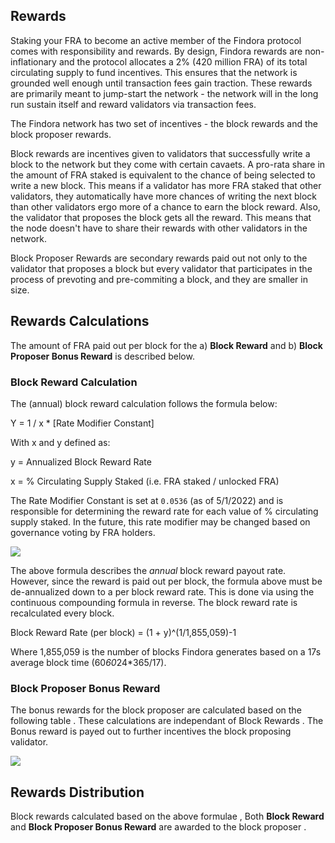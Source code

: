## Rewards

Staking your FRA to become an active member of the Findora protocol comes with responsibility and rewards. By design, Findora rewards are non-inflationary and the protocol allocates a 2% (420 million FRA) of its total circulating supply to fund incentives. This ensures that the network is grounded well enough until transaction fees gain traction. These rewards are primarily meant to jump-start the network - the network will in the long run sustain itself and reward validators via transaction fees.


The Findora network has two set of incentives - the block rewards and the block proposer rewards.

Block rewards are incentives given to validators that successfully write a block to the network but they come with certain cavaets. A pro-rata share in the amount of FRA staked is equivalent to the chance of being selected to write a new block. This means if a validator has more FRA staked that other validators, they automatically have more chances of writing the next block than other validators ergo more of a chance to earn the block reward. Also, the validator that proposes the block gets all the reward. This means that the node doesn't have to share their rewards with other validators in the network.

Block Proposer Rewards are secondary rewards paid out not only to the validator that proposes a block but every validator that participates in the process of prevoting and pre-commiting a block, and they are smaller in size.

## Rewards Calculations

The amount of FRA paid out per block for the a) **Block Reward** and b) **Block Proposer Bonus Reward** is described below.

### Block Reward Calculation

The (annual) block reward calculation follows the formula below:

Y = 1 / x * [Rate Modifier Constant]


With x and y defined as:

y = Annualized Block Reward Rate

x = % Circulating Supply Staked (i.e. FRA staked / unlocked FRA)

The Rate Modifier Constant is set at `0.0536` (as of 5/1/2022) and is responsible for determining the reward rate for each value of % circulating supply staked. In the future, this rate modifier may be changed based on governance voting by FRA holders.

![](https://i.imgur.com/VHiFR0J.png)

The above formula describes the *annual* block reward payout rate. However, since the reward is paid out per block, the formula above must be de-annualized down to a per block reward rate. This is done via using the continuous compounding formula in reverse. The block reward rate is recalculated every block.

Block Reward Rate (per block) = (1 + y)^(1/1,855,059)-1

Where 1,855,059 is the number of blocks Findora generates based on a 17s average block time (60*60*24*365/17).

### Block Proposer Bonus Reward

The bonus rewards for the block proposer are calculated based on the following table . These calculations are independant of Block Rewards .
The Bonus reward is payed out to further incentives the block proposing validator.

![](https://i.imgur.com/ik5xJp3.png)

## Rewards Distribution 

Block rewards calculated based on the above formulae , Both **Block Reward** and **Block Proposer Bonus Reward** are awarded to the block proposer .
